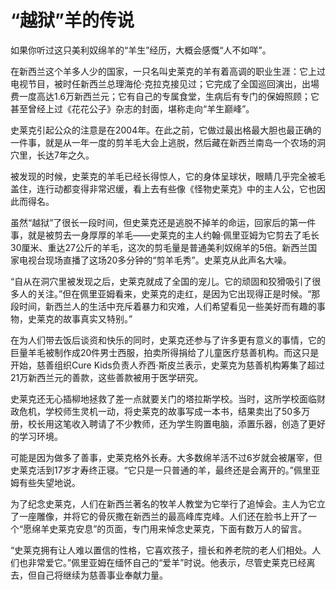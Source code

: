 # “越狱”羊的传说

如果你听过这只美利奴绵羊的“羊生”经历，大概会感慨“人不如咩”。 

在新西兰这个羊多人少的国家，一只名叫史莱克的羊有着高调的职业生涯：它上过电视节目，被时任新西兰总理海伦·克拉克接见过；它完成了全国巡回演出，出場费一度高达1.6万新西兰元；它有自己的专属食堂，生病后有专门的保姆照顾；它甚至曾经上过《花花公子》杂志的封面，堪称走向“羊生巅峰”。 

史莱克引起公众的注意是在2004年。在此之前，它做过最出格最大胆也最正确的一件事，就是从一年一度的剪羊毛大会上逃脱，然后藏在新西兰南岛一个农场的洞穴里，长达7年之久。 

被发现的时候，史莱克的羊毛已经长得惊人，它的身体呈球状，眼睛几乎完全被毛盖住，连行动都变得非常迟缓，看上去有些像《怪物史莱克》中的主人公，它也因此而得名。 

虽然“越狱”了很长一段时间，但史莱克还是逃脱不掉羊的命运，回家后的第一件事，就是被剪去一身厚厚的羊毛——史莱克的主人约翰·佩里亚姆为它剪去了毛长30厘米、重达27公斤的羊毛，这次的剪毛量是普通美利奴绵羊的5倍。新西兰国家电视台现场直播了这场20多分钟的“剪羊毛秀”。史莱克从此声名大噪。 

“自从在洞穴里被发现之后，史莱克就成了全国的宠儿。它的顽固和狡猾吸引了很多人的关注。”但在佩里亚姆看来，史莱克的走红，是因为它出现得正是时候。“那段时间，新西兰人的生活中充斥着暴力和灾难，人们希望看见一些美好而有趣的事物，史莱克的故事真实又特别。” 

在为人们带去饭后谈资和快乐的同时，史莱克还参与了许多更有意义的事情，它的巨量羊毛被制作成20件男士西服，拍卖所得捐给了儿童医疗慈善机构。而这只是开始，慈善组织Cure Kids负责人乔西·斯皮兰表示，史莱克为慈善机构筹集了超过21万新西兰元的善款，这些善款被用于医学研究。 

史莱克还无心插柳地拯救了差一点就要关门的塔拉斯学校。当时，这所学校面临财政危机，学校师生灵机一动，将史莱克的故事写成一本书，结果卖出了50多万册，校长用这笔收入聘请了不少教师，还为学生购置电脑，添置乐器，创造了更好的学习环境。 

可能是因为做多了善事，史莱克格外长寿。大多数绵羊活不过6岁就会被屠宰，但史莱克活到17岁才寿终正寝。“它只是一只普通的羊，最终还是会离开的。”佩里亚姆有些失望地说。 

为了纪念史莱克，人们在新西兰著名的牧羊人教堂为它举行了追悼会。主人为它立了一座雕像，并将它的骨灰撒在新西兰的最高峰库克峰。人们还在脸书上开了一个“愿绵羊史莱克安息”的页面，专门用来悼念史莱克，下面有数万人的留言。 

“史莱克拥有让人难以置信的性格，它喜欢孩子，擅长和养老院的老人们相处。人们也非常爱它。”佩里亚姆在缅怀自己的“爱羊”时说。他表示，尽管史莱克已经离去，但自己将继续为慈善事业奉献力量。
